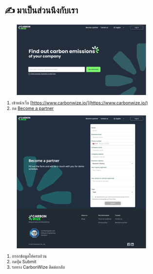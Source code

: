 # ✍️ มาเป็นส่วนนึงกับเรา

<figure><img src="../.gitbook/assets/image.png" alt=""><figcaption></figcaption></figure>

1. เข้าหน้าเว็บ [https://www.carbonwize.io/](https://www.carbonwize.io/)
2. กด [Become a partner](https://www.carbonwize.io/become-partner)

<figure><img src="../.gitbook/assets/image (134).png" alt=""><figcaption></figcaption></figure>

1. กรอกข้อมูลให้ครบถ้วน
2. กดปุ่ม Submit
3. รอทาง CarbonWize ติดต่อกลับ

[\
](https://docs.carbonwize.io/v/th)
